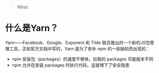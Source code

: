 > What

# 什么是Yarn？
Yarn——Facebook、Google、Exponent 和 Tilde 联合推出的一个新的JS包管理工具，正如官方文档中写的，Yarn 是为了弥补 npm 的一些缺陷而出现的：
* npm 安装包（packages）的速度不够快，拉取的 packages 可能版本不同
* npm 允许在安装 packages 时执行代码，这就埋下了安全隐患

